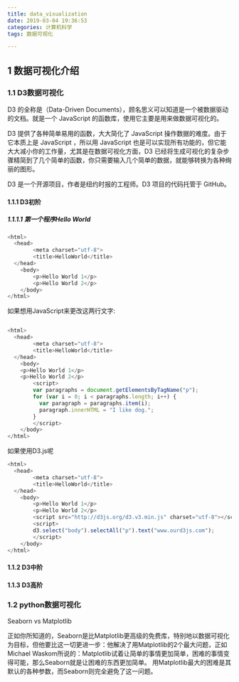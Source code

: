 ```yaml
---
title: data_visualization
date: 2019-03-04 19:36:53
categories: 计算机科学
tags: 数据可视化

---
```


## 1 数据可视化介绍


### 1.1 D3数据可视化

D3 的全称是（Data-Driven Documents），顾名思义可以知道是一个被数据驱动的文档。就是一个 JavaScript 的函数库，使用它主要是用来做数据可视化的。

D3 提供了各种简单易用的函数，大大简化了 JavaScript 操作数据的难度。由于它本质上是 JavaScript ，所以用 JavaScript 也是可以实现所有功能的，但它能大大减小你的工作量，尤其是在数据可视化方面，D3 已经将生成可视化的复杂步骤精简到了几个简单的函数，你只需要输入几个简单的数据，就能够转换为各种绚丽的图形。

D3 是一个开源项目，作者是纽约时报的工程师。D3 项目的代码托管于 GitHub。

#### 1.1.1 D3初阶

##### 1.1.1.1 第一个程序Hello World

```javascript
<html> 
  <head> 
        <meta charset="utf-8"> 
        <title>HelloWorld</title> 
  </head> 
    <body> 
        <p>Hello World 1</p>
        <p>Hello World 2</p>
    </body> 
</html>
```

如果想用JavaScript来更改这两行文字:

```javascript

<html> 
  <head> 
        <meta charset="utf-8"> 
        <title>HelloWorld</title> 
  </head> 
    <body> 
    <p>Hello World 1</p>
    <p>Hello World 2</p>
        <script>
        var paragraphs = document.getElementsByTagName("p");
        for (var i = 0; i < paragraphs.length; i++) {
          var paragraph = paragraphs.item(i);
          paragraph.innerHTML = "I like dog.";
        }          
        </script> 
    </body> 
</html>
```

如果使用D3.js呢

```javascript
<html> 
  <head> 
        <meta charset="utf-8"> 
        <title>HelloWorld</title> 
  </head> 
    <body> 
        <p>Hello World 1</p>
        <p>Hello World 2</p>
        <script src="http://d3js.org/d3.v3.min.js" charset="utf-8"></script> 
        <script>  
        d3.select("body").selectAll("p").text("www.ourd3js.com");      
        </script> 
    </body> 
</html>
```


#### 1.1.2 D3中阶



#### 1.1.3 D3高阶



### 1.2 python数据可视化

Seaborn vs Matplotlib

正如你所知道的，Seaborn是比Matplotlib更高级的免费库，特别地以数据可视化为目标，但他要比这一切更进一步：他解决了用Matplotlib的2个最大问题，正如Michael Waskom所说的：Matplotlib试着让简单的事情更加简单，困难的事情变得可能，那么Seaborn就是让困难的东西更加简单。
用Matplotlib最大的困难是其默认的各种参数，而Seaborn则完全避免了这一问题。


